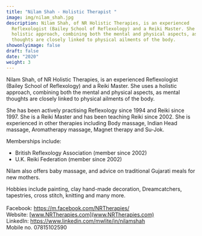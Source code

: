 ```yaml
---
title: "Nilam Shah - Holistic Therapist "
image: img/nilam_shah.jpg
description: Nilam Shah, of NR Holistic Therapies, is an experienced
  Reflexologist (Bailey School of Reflexology) and a Reiki Master. She uses a
  holistic approach, combining both the mental and physical aspects, as mental
  thoughts are closely linked to physical ailments of the body.
showonlyimage: false
draft: false
date: "2020"
weight: 3
---
```

Nilam Shah, of NR Holistic Therapies, is an experienced Reflexologist (Bailey School of Reflexology) and a Reiki Master. She uses a holistic approach, combining both the mental and physical aspects, as mental thoughts are closely linked to physical ailments of the body.

She has been actively practising Reflexology since 1994 and Reiki since 1997. She is a Reiki Master and has been teaching Reiki since 2002. She is experienced in other therapies including Body massage, Indian Head massage, Aromatherapy massage, Magnet therapy and Su-Jok.

Memberships include:

* British Reflexology Association (member since 2002)
* U.K. Reiki Federation (member since 2002)

Nilam also offers baby massage, and advice on traditional Gujarati meals for new mothers.

Hobbies include painting, clay hand-made decoration, Dreamcatchers, tapestries, cross stitch, knitting and many more.\
\
Facebook:
<https://m.facebook.com/NRTherapies/>
\
Website: [www.NRTherapies.com](www.NRTherapies.com)
\
LinkedIn:
<https://www.linkedin.com/mwlite/in/nilamshah>
\
Mobile no. 07815102590